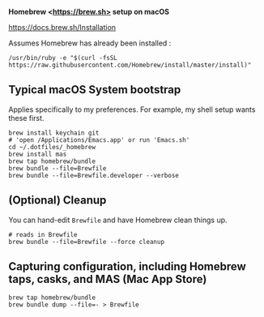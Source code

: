 **Homebrew \<https://brew.sh> setup on macOS**

https://docs.brew.sh/Installation

Assumes Homebrew has already been installed :

```shell
/usr/bin/ruby -e "$(curl -fsSL https://raw.githubusercontent.com/Homebrew/install/master/install)"
```

Typical macOS System bootstrap
------------------------------

Applies specifically to my preferences. For example, my shell setup wants these first.

```shell
brew install keychain git
# 'open /Applications/Emacs.app' or run 'Emacs.sh'
cd ~/.dotfiles/_homebrew
brew install mas
brew tap homebrew/bundle
brew bundle --file=Brewfile
brew bundle --file=Brewfile.developer --verbose
```

(Optional) Cleanup
------------------

You can hand-edit `Brewfile` and have Homebrew clean things up.

```shell
# reads in Brewfile
brew bundle --file=Brewfile --force cleanup
```

Capturing configuration, including Homebrew taps, casks, and MAS (Mac App Store)
--------------------------------------------------------------------------------

```shell
brew tap homebrew/bundle
brew bundle dump --file=- > Brewfile
```
